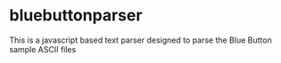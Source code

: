 bluebuttonparser
================

This is a javascript based text parser designed to parse the Blue Button sample ASCII files
